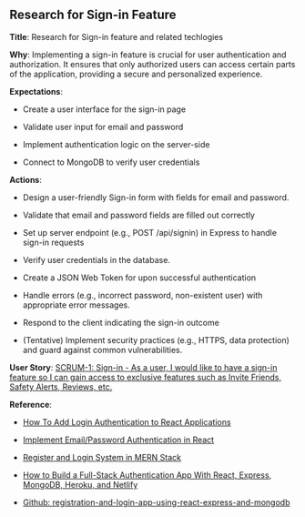 ## Research for Sign-in Feature

**Title**: Research for Sign-in feature and related techlogies

**Why**: Implementing a sign-in feature is crucial for user authentication and authorization. It ensures that only authorized users can access certain parts of the application, providing a secure and personalized experience.

**Expectations**:

* Create a user interface for the sign-in page

* Validate user input for email and password

* Implement authentication logic on the server-side

* Connect to MongoDB to verify user credentials

**Actions**:

* Design a user-friendly Sign-in form with fields for email and password.

* Validate that email and password fields are filled out correctly

* Set up server endpoint (e.g., POST /api/signin) in Express to handle sign-in requests

* Verify user credentials in the database.

* Create a JSON Web Token for upon successful authentication

* Handle errors (e.g., incorrect password, non-existent user) with appropriate error messages.

* Respond to the client indicating the sign-in outcome

* (Tentative) Implement security practices (e.g., HTTPS, data protection) and guard against common vulnerabilities.

**User Story**: [SCRUM-1: Sign-in - As a user, I would like to have a sign-in feature so I can gain access to exclusive features such as Invite Friends, Safety Alerts, Reviews, etc.](https://cs3398f23romulans1.atlassian.net/browse/SCRUM-1)

**Reference**: 

* [How To Add Login Authentication to React Applications](https://www.digitalocean.com/community/tutorials/how-to-add-login-authentication-to-react-applications)

* [Implement Email/Password Authentication in React](https://www.mongodb.com/developer/products/atlas/email-password-authentication-react/)

* [Register and Login System in MERN Stack](https://dev.to/crackingdemon/register-and-login-system-in-mern-stack-1n98)

* [How to Build a Full-Stack Authentication App With React, Express, MongoDB, Heroku, and Netlify](https://www.freecodecamp.org/news/how-to-build-a-fullstack-authentication-system-with-react-express-mongodb-heroku-and-netlify/)

* [Github: registration-and-login-app-using-react-express-and-mongodb](https://github.com/Aklilu-Mandefro/registration-and-login-app-using-react-express-and-mongodb)